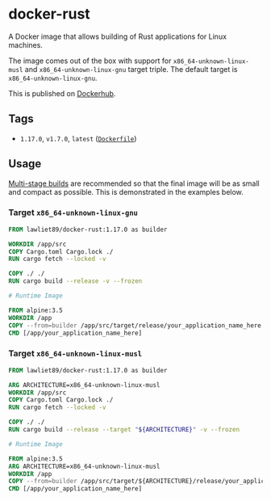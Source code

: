 # docker-rust

A Docker image that allows building of Rust applications for Linux machines.

The image comes out of the box with support for `x86_64-unknown-linux-musl` and `x86_64-unknown-linux-gnu`
target triple. The default target is `x86_64-unknown-linux-gnu`.

This is published on [Dockerhub](https://hub.docker.com/r/lawliet89/docker-rust/).

## Tags

- `1.17.0`, `v1.7.0`, `latest` ([`Dockerfile`](https://github.com/lawliet89/docker-rust/blob/master/Dockerfile))

## Usage

[Multi-stage builds](https://docs.docker.com/engine/userguide/eng-image/multistage-build/) are recommended
so that the final image will be as small and compact as possible. This is demonstrated in the examples below.

### Target `x86_64-unknown-linux-gnu`

```dockerfile
FROM lawliet89/docker-rust:1.17.0 as builder

WORKDIR /app/src
COPY Cargo.toml Cargo.lock ./
RUN cargo fetch --locked -v

COPY ./ ./
RUN cargo build --release -v --frozen

# Runtime Image

FROM alpine:3.5
WORKDIR /app
COPY --from=builder /app/src/target/release/your_application_name_here .
CMD [/app/your_application_name_here]

```

### Target `x86_64-unknown-linux-musl`

```dockerfile
FROM lawliet89/docker-rust:1.17.0 as builder

ARG ARCHITECTURE=x86_64-unknown-linux-musl
WORKDIR /app/src
COPY Cargo.toml Cargo.lock ./
RUN cargo fetch --locked -v

COPY ./ ./
RUN cargo build --release --target "${ARCHITECTURE}" -v --frozen

# Runtime Image

FROM alpine:3.5
ARG ARCHITECTURE=x86_64-unknown-linux-musl
WORKDIR /app
COPY --from=builder /app/src/target/${ARCHITECTURE}/release/your_application_name_here .
CMD [/app/your_application_name_here]
```
